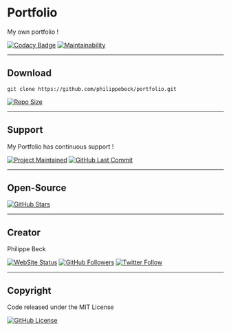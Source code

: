 # Portfolio

My own portfolio !

[![Codacy Badge](https://api.codacy.com/project/badge/Grade/7658c095411842b1a2d7c4c740a1bdd8)](https://www.codacy.com/app/philippebeck/portfolio?utm_source=github.com&amp;utm_medium=referral&amp;utm_content=philippebeck/portfolio&amp;utm_campaign=Badge_Grade)
[![Maintainability](https://api.codeclimate.com/v1/badges/c8834b6fd1d8e46f4d71/maintainability)](https://codeclimate.com/github/philippebeck/portfolio/maintainability)

---

## Download

`git clone https://github.com/philippebeck/portfolio.git`  
  
[![Repo Size](https://img.shields.io/github/repo-size/philippebeck/portfolio.svg?label=Repo+Size)](https://github.com/philippebeck/porfolio/tree/master)

---

## Support

My Portfolio has continuous support !

[![Project Maintained](https://img.shields.io/maintenance/yes/2020.svg?label=Maintained)](https://github.com/philippebeck/portfolio)
[![GitHub Last Commit](https://img.shields.io/github/last-commit/philippebeck/portfolio.svg?label=Last+Commit)](https://github.com/philippebeck/portfolio/commits/master)

---

## Open-Source

[![GitHub Stars](https://img.shields.io/github/stars/philippebeck/portfolio.svg?label=GitHub+:+Portfolio+|+Stars)](https://github.com/philippebeck/portfolio)

---

## Creator

Philippe Beck

[![WebSite Status](https://img.shields.io/website-up-down-green-red/https/philippebeck.net.svg?label=https://philippebeck.net)](https://philippebeck.net)
[![GitHub Followers](https://img.shields.io/github/followers/philippebeck.svg?label=GitHub+:+philippebeck+|+Followers)](https://github.com/philippebeck)
[![Twitter Follow](https://badgen.net/twitter/follow/philippepjbeck)](https://twitter.com/philippepjbeck)

---

## Copyright

Code released under the MIT License

[![GitHub License](https://img.shields.io/github/license/philippebeck/portfolio.svg?label=License)](https://github.com/philippebeck/portfolio/blob/master/LICENSE)

